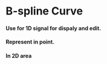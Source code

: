 # B-spline Curve
#### Use for 1D signal for dispaly and edit.
#### Represent in point.
#### In 2D area

